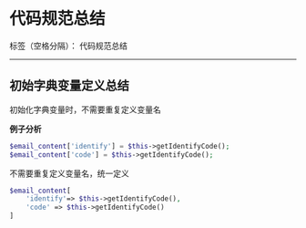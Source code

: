﻿# 代码规范总结

标签（空格分隔）： 代码规范总结

---

初始字典变量定义总结
--------
初始化字典变量时，不需要重复定义变量名

**例子分析**

```php
$email_content['identify'] = $this->getIdentifyCode();
$email_content['code'] = $this->getIdentifyCode();
```
不需要重复定义变量名，统一定义

```php
$email_content[
    'identify'=> $this->getIdentifyCode(),
    'code' => $this->getIdentifyCode()
]
```




